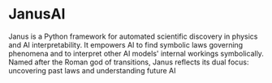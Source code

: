 # JanusAI
Janus is a Python framework for automated scientific discovery in physics and AI interpretability. It empowers AI to find symbolic laws governing phenomena and to interpret other AI models' internal workings symbolically. Named after the Roman god of transitions, Janus reflects its dual focus: uncovering past laws and understanding future AI
